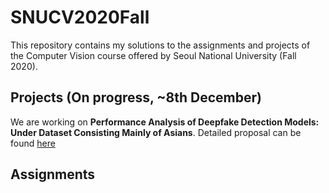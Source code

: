 # SNUCV2020Fall
This repository contains my solutions to the assignments and projects of the Computer Vision course offered by Seoul National University (Fall 2020).


## Projects (On progress, ~8th December)

We are working on **Performance Analysis of Deepfake Detection Models: Under Dataset Consisting Mainly of Asians**. Detailed proposal can be found [here](https://github.com/swc0620/SNUCV2020Fall/blob/master/Project/Proposal.pdf)

## Assignments
